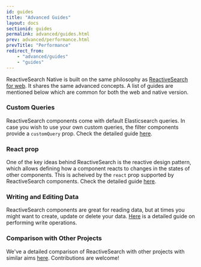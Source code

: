 ```yaml
---
id: guides
title: "Advanced Guides"
layout: docs
sectionid: guides
permalink: advanced/guides.html
prev: advanced/performance.html
prevTitle: "Performance"
redirect_from:
    - "advanced/guides"
    - "guides"
---
```


ReactiveSearch Native is built on the same philosophy as [ReactiveSearch for web](https://opensource.appbase.io/reactive-manual/). It shares the same advanced concepts. A list of guides are mentioned below which are common for both the web and native version.

### Custom Queries

ReactiveSearch components come with default Elasticsearch queries. In case you wish to use your own custom queries, the filter components provide a `customQuery` prop. Check the detailed guide [here](https://opensource.appbase.io/reactive-manual/advanced/customquery.html).

### React prop

One of the key ideas behind ReactiveSearch is the reactive design pattern, which allows defining how a component reacts to changes in the states of other components. This is acheived by the `react` prop supported by ReactiveSearch components. Check the detailed guide [here](https://opensource.appbase.io/reactive-manual/advanced/react.html).

### Writing and Editing Data

ReactiveSearch components are great for reading data, but at times you might want to create, update or delete your data. [Here](https://opensource.appbase.io/reactive-manual/advanced/writingdata.html) is a detailed guide on performing write operations.

### Comparison with Other Projects

We've a detailed comparison of ReactiveSearch with other projects with similar aims [here](https://opensource.appbase.io/reactive-manual/advanced/comparison.html). Contributions are welcome!
